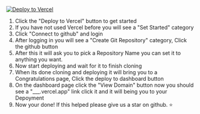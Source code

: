 [![Deploy to Vercel](https://binbashbanana.github.io/deploy-buttons/buttons/remade/vercel.svg)](https://vercel.com/new/clone?repository-url=https://github.com/Animationking11/unblockedgames)

1. Click the "Deploy to Vercel" button to get started
2. If you have not used Vercel before you will see a "Set Started" category
3. Click "Connect to github" and login
4. After logging in you will see a "Create Git Repository" category, Click the github button
5. After this it will ask you to pick a Repository Name you can set it to anything you want.
6. Now start deploying and wait for it to finish cloning
7. When its done cloning and deploying it will bring you to a Congratulations page, Click the deploy to dashboard button
8. On the dashboard page click the "View Domain" button now you should see a "___.vercel.app" link click it and it will being you to your Depoyment
9. Now your done! If this helped please give us a star on github. ⭐